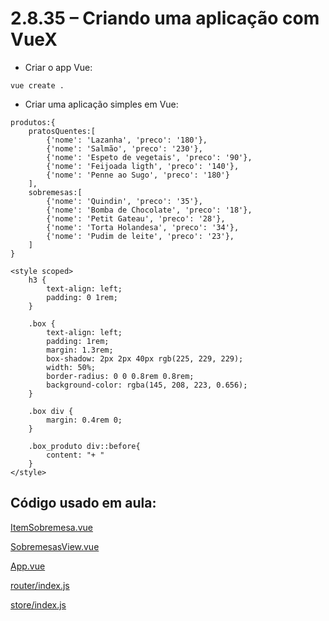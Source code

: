 # 2.8.35 – Criando uma aplicação com VueX

- Criar o app Vue:
```
vue create .
```
- Criar uma aplicação simples em Vue:
```
produtos:{
    pratosQuentes:[
        {'nome': 'Lazanha', 'preco': '180'},
        {'nome': 'Salmão', 'preco': '230'},
        {'nome': 'Espeto de vegetais', 'preco': '90'},
        {'nome': 'Feijoada ligth', 'preco': '140'},
        {'nome': 'Penne ao Sugo', 'preco': '180'}
    ],
    sobremesas:[
        {'nome': 'Quindin', 'preco': '35'},
        {'nome': 'Bomba de Chocolate', 'preco': '18'},
        {'nome': 'Petit Gateau', 'preco': '28'},
        {'nome': 'Torta Holandesa', 'preco': '34'},
        {'nome': 'Pudim de leite', 'preco': '23'},
    ]
}
```

```
<style scoped>
    h3 {
        text-align: left;
        padding: 0 1rem;
    }

    .box {
        text-align: left;
        padding: 1rem;
        margin: 1.3rem;
        box-shadow: 2px 2px 40px rgb(225, 229, 229);
        width: 50%;
        border-radius: 0 0 0.8rem 0.8rem;
        background-color: rgba(145, 208, 223, 0.656);
    }

    .box div {
        margin: 0.4rem 0; 
    }

    .box_produto div::before{
        content: "+ "
    }
</style>
```

## Código usado em aula:

[ItemSobremesa.vue](https://github.com/kelvya/projeto_rotas/blob/master/src/components/ItemSobremesa.vue)

[SobremesasView.vue](https://github.com/kelvya/projeto_rotas/blob/master/src/views/SobremesasView.vue)

[App.vue](https://github.com/kelvya/projeto_rotas/blob/master/src/App.vue)

[router/index.js](https://github.com/kelvya/projeto_rotas/blob/master/src/router/index.js)

[store/index.js](https://github.com/kelvya/projeto_rotas/blob/master/src/store/index.js)